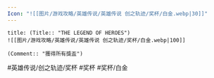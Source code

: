 ```yaml
---
Icon: "![[图片/游戏攻略/英雄传说/英雄传说 创之轨迹/奖杯/白金.webp|30]]"
---
```

```ad-ed-ha-platinum
title: (Title:: "THE LEGEND OF HEROES")
![[图片/游戏攻略/英雄传说/英雄传说 创之轨迹/奖杯/白金.webp|100]]

(Comment:: "獲得所有獎盃")
```

#英雄传说/创之轨迹/奖杯  #奖杯 #奖杯/白金